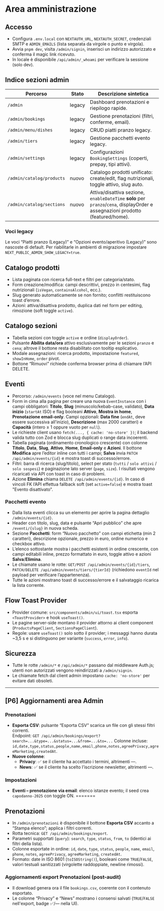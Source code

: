 # Area amministrazione

## Accesso
- Configura `.env.local` con `NEXTAUTH_URL`, `NEXTAUTH_SECRET`, credenziali SMTP e `ADMIN_EMAILS` (lista separata da virgole o punto e virgola).
- Avvia `pnpm dev`, visita `/admin/signin`, inserisci un indirizzo autorizzato e conferma il magic link ricevuto.
- In locale è disponibile `/api/admin/_whoami` per verificare la sessione (solo dev).

## Indice sezioni admin
| Percorso | Stato | Descrizione sintetica |
| --- | --- | --- |
| `/admin` | legacy | Dashboard prenotazioni e riepilogo rapide. |
| `/admin/bookings` | legacy | Gestione prenotazioni (filtri, conferme, email). |
| `/admin/menu/dishes` | legacy | CRUD piatti pranzo legacy. |
| `/admin/tiers` | legacy | Gestione pacchetti evento legacy. |
| `/admin/settings` | legacy | Configurazioni `BookingSettings` (coperti, prepay, tipi attivi). |
| `/admin/catalog/products` | nuovo | Catalogo prodotti unificato: create/edit, flag nutrizionali, toggle attivo, slug auto. |
| `/admin/catalog/sections` | nuovo | Attiva/disattiva sezione, `enableDateTime` **solo** per `pranzo`/`cena`, displayOrder e assegnazioni prodotto (featured/home). |

### Voci legacy

Le voci “Piatti pranzo (Legacy)” e “Opzioni evento/aperitivo (Legacy)” sono nascoste di default. Per riabilitarle in ambienti di migrazione impostare `NEXT_PUBLIC_ADMIN_SHOW_LEGACY=true`.

## Catalogo prodotti
- Lista paginata con ricerca full-text e filtri per categoria/stato.
- Form creazione/modifica: campi descrittivi, prezzo in centesimi, flag nutrizionali (`isVegan`, `containsAlcohol`, ecc.).
- Slug generato automaticamente se non fornito; conflitti restituiscono toast d’errore.
- Azioni: attiva/disattiva prodotto, duplica dati nel form per editing, rimozione (soft toggle `active`).

## Catalogo sezioni
- Tabella sezioni con toggle `active` e ordine (`displayOrder`).
- Pulsante **Abilita data/ora** attivo esclusivamente per le sezioni `pranzo` e `cena`; altrove il bottone resta disabilitato con tooltip esplicativo.
- Modale assegnazioni: ricerca prodotto, impostazione `featured`, `showInHome`, `order` pivot.
- Bottone “Rimuovi” richiede conferma browser prima di chiamare l’API DELETE.

## Eventi
- Percorso: `/admin/events` (voce nel menu Catalogo).
- Form in cima alla pagina per creare una nuova `EventInstance` con i campi obbligatori: **Titolo**, **Slug** (minuscolo/kebab-case, validato), **Data inizio** (`startAt` ISO) e flag booleani **Attivo**, **Mostra in home**, **Prenotazione email-only**. Campi opzionali: **Data fine** (`endAt`, deve essere successiva all'inizio), **Descrizione** (max 2000 caratteri) e **Capacità** (intero ≥ 1 oppure vuoto per `null`).
- Le richieste client usano `fetch(..., { cache: 'no-store' })`; il backend valida tutto con Zod e blocca slug duplicati o range data incoerenti.
- Tabella paginata (ordinamento cronologico crescente) con colonne **Titolo**, **Data**, **Slug**, **Attivo**, **Home**, **Email-only** e **Azioni**. Il bottone **Modifica** apre l’editor inline con tutti i campi; **Salva** invia `PATCH /api/admin/events/{id}` e mostra toast di successo/errore.
- Filtri: barra di ricerca (slug/titolo), select per stato (`tutti` / `solo attivi` / `solo sospesi`) e paginazione lato server (`page`, `size`). I risultati vengono ricaricati via API con toast in caso di problemi.
- Azione **Elimina** chiama `DELETE /api/admin/events/{id}`. In caso di vincoli FK l’API effettua fallback soft (set `active=false`) e mostra toast "Evento disattivato".

### Pacchetti evento
- Dalla lista eventi clicca su un elemento per aprire la pagina dettaglio `/admin/events/{id}`.
- Header con titolo, slug, data e pulsante “Apri pubblico” che apre `/eventi/{slug}` in nuova scheda.
- Sezione **Pacchetti**: form “Nuovo pacchetto” con campi etichetta (min 2 caratteri), descrizione opzionale, prezzo in euro, ordine numerico e checkbox attivo.
- L’elenco sottostante mostra i pacchetti esistenti in ordine crescente, con campi editabili inline, prezzo formattato in euro, toggle attivo e azioni **Salva**/**Elimina**.
- Le chiamate usano le rotte: `GET/POST /api/admin/events/{id}/tiers`, `PATCH/DELETE /api/admin/events/tiers/{tierId}` (richiedono `eventId` nel payload per verificare l’appartenenza).
- Tutte le azioni mostrano toast di successo/errore e il salvataggio ricarica la lista corrente.

## Flow Toast Provider
- Provider comune: `src/components/admin/ui/toast.tsx` esporta `<ToastProvider>` e hook `useToast()`.
- Le pagine server-side montano il provider attorno ai client component (`ProductsPageClient`, `SectionsPageClient`).
- Regole: usare `useToast()` solo sotto il provider; i messaggi hanno durata ~3,5 s e si distinguono per variante (`success`, `error`, `info`).

## Sicurezza
- Tutte le rotte `/admin/*` e `/api/admin/*` passano dal middleware Auth.js; utenti non autorizzati vengono reindirizzati a `/admin/signin`.
- Le chiamate fetch dal client admin impostano `cache: 'no-store'` per evitare dati obsoleti.
---

## [P6] Aggiornamenti area Admin

### Prenotazioni
- **Esporta CSV**: pulsante “Esporta CSV” scarica un file con gli stessi filtri correnti.  
  Endpoint: `GET /api/admin/bookings/export?search=...&type=...&status=...&from=...&to=...`
  Colonne incluse: `id,date,type,status,people,name,email,phone,notes,agreePrivacy,agreeMarketing,createdAt`.
- **Nuove colonne**:
  - **Privacy**: ✅ se il cliente ha accettato i termini, altrimenti —.
  - **News**: ✅ se il cliente ha scelto l’iscrizione newsletter, altrimenti —.

### Impostazioni
- **Eventi – prenotazione via email**: elenco istanze evento; il seed crea `capodanno-2025` con toggle ON.
=======

## Prenotazioni
- In `/admin/prenotazioni` è disponibile il bottone **Esporta CSV** accanto a “Stampa elenco”; applica i filtri correnti.
- Rotta tecnica: `GET /api/admin/bookings/export`.
- Parametri supportati (`query`): `search`, `type`, `status`, `from`, `to` (identici ai filtri della lista).
- Colonne esportate in ordine: `id`, `date`, `type`, `status`, `people`, `name`, `email`, `phone`, `notes`, `agreePrivacy`, `agreeMarketing`, `createdAt`.
- Formato: date in ISO 8601 (`toISOString()`), booleani come `TRUE`/`FALSE`, valori testuali sanitizzati (virgolette raddoppiate, newline rimossi).

### Aggiornamenti export Prenotazioni (post-audit)
- Il download genera ora il file `bookings.csv`, coerente con il contenuto esportato.
- Le colonne “Privacy” e “News” mostrano i consensi salvati (`TRUE`/`FALSE` nell'export, badge ✅/— nella UI).
